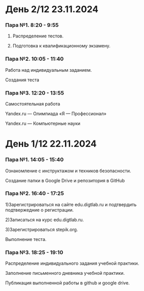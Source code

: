 # День 2/12 23.11.2024

### Пара №1. 8:20 - 9:55

1. Распределение тестов.

2. Подготовка к квалификационному экзамену.


### Пара №2. 10:05 - 11:40

Работа над индивидуальным заданием.

Создания теста 

### Пара №3. 12:20 - 13:55

Самостоятельная работа

Yandex.ru — Олимпиада «Я — Профессионал»

Yandex.ru — Компьютерные науки

# День 1/12 22.11.2024

### Пара №1. 14:05 - 15:40

Ознакомление с инструктажом и техников безопасности.

Создание папки в Google Drive и  репозитория в GitHub

### Пара №2. 16:40 - 17:25

1)Зарегистрироваться на сайте edu.digtlab.ru и подтвердить подтвержедние о регистрации.

2)Записаться на курс edu.digtlab.ru.

3)Зарегистрироваться stepik.org.

Выполнение теста.

### Пара №3. 18:25 - 19:10

Распределение индивидуального задания учебной практики.

Заполнение письменного дневника учебной практики.

Публикация выполненной работы в github и google drive.
